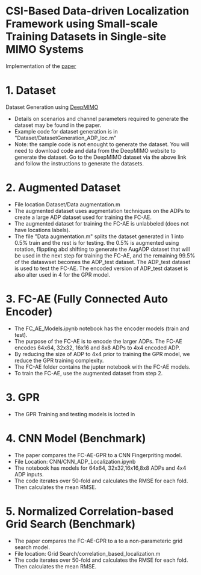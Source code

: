 # CSI-Based Data-driven Localization Framework using Small-scale Training Datasets in Single-site MIMO Systems
Implementation of the [paper](https://arxiv.org/abs/2304.11455)
# 1. Dataset 
Dataset Generation using [DeepMIMO](https://www.deepmimo.net/) 
- Details on scenarios and channel parameters required to generate the dataset may be found in the paper.
- Example code for dataset generation is in "Dataset/DatasetGeneration_ADP_loc.m"
- Note: the sample code is not enought to generate the dataset.  You will need to download code and data from the DeepMIMO website to generate the dataset. Go to the DeepMIMO dataset via the above link and follow the instructions to generate the datasets. 
# 2. Augmented Dataset
- File location Dataset/Data augmentation.m
- The augmented dataset uses augmentation techniques on the ADPs to create a large ADP dataset used for training the FC-AE.
- The augmented dataset for training the FC-AE is unlabbeled (does not have locations labels).
- The file "Data augmentation.m" splits the dataset generated in 1 into 0.5% train and the rest is for testing. the 0.5% is augmented using rotation, flippting abd shifting to generate the AugADP dataset that will be used in the next step for training the FC-AE, and the remaining 99.5% of the dataswset becomes the ADP_test dataset. The ADP_test dataset is used to test the FC-AE. The encoded version of ADP_test dataset is also alter used in 4 for the GPR model.
# 3. FC-AE (Fully Connected Auto Encoder)
- The FC_AE_Models.ipynb notebook has the encoder models (train and test). 
- The purpose of the FC-AE is to encode the larger ADPs. The FC-AE encodes 64x64, 32x32, 16x16 and 8x8 ADPs to 4x4 encoded ADP. 
- By reducing the size of ADP to 4x4 prior to training the GPR model, we reduce the GPR training complexity. 
- The FC-AE folder contains the jupter notebook with the FC-AE models.
- To train the FC-AE, use the augmented dataset from step 2.
# 3. GPR
- The GPR Training and testing models is locted in
# 4. CNN Model (Benchmark)
- The paper compares the FC-AE-GPR to a CNN Fingerpriting model.
- File Location: CNN/CNN_ADP_Localization.ipynb
- The notebook has models for  64x64, 32x32,16x16,8x8 ADPs and 4x4 ADP inputs. 
- The code iterates over 50-fold and calculates the RMSE for each fold. Then calculates the mean RMSE.
# 5. Normalized Correlation-based Grid Search (Benchmark)
- The paper compares the FC-AE-GPR to a to a non-parameteric grid search model.
- File location: Grid Search/correlation_based_localization.m
- The code iterates over 50-fold and calculates the RMSE for each fold. Then calculates the mean RMSE.

